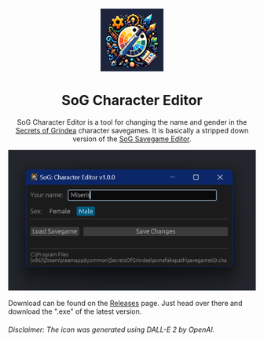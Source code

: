 
<p align="center">
    <img src="editor_ui/icon.png" width="128px">
</p>
<h1 align="center"> SoG Character Editor </h1>

<p align="center"> 
SoG Character Editor is a tool for changing the name and gender in the  <a href="https://store.steampowered.com/app/269770/Secrets_of_Grindea/">Secrets of Grindea</a> character savegames.  
It is basically a stripped down version of the <a href="https://github.com/tolik518/SoG_SGreader">SoG Savegame Editor</a>.
</p> 

![Main Window](.github/screenshots/main.png)



Download can be found on the [Releases](https://github.com/tolik518/sog-character-editor/releases) page.
Just head over there and download the ".exe" of the latest version.


###### Disclaimer: The icon was generated using DALL-E 2 by OpenAI.